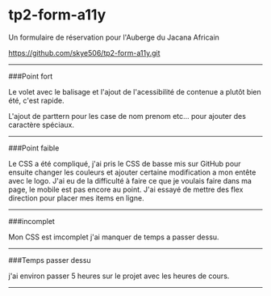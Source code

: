 # tp2-form-a11y
Un formulaire de réservation pour l'Auberge du Jacana Africain

https://github.com/skye506/tp2-form-a11y.git

----

###Point fort 

Le volet avec le balisage et l'ajout de l'acessibilité de contenue a plutôt bien été, c'est rapide. 

L'ajout de parttern pour les case de nom prenom etc... pour ajouter des caractère spéciaux. 

---

###Point faible

Le CSS a été compliqué, j'ai pris le CSS de basse mis sur GitHub pour ensuite changer les couleurs et ajouter certaine modification a mon entête avec le logo. J'ai eu de la difficulté à faire ce que je voulais faire dans ma page, le mobile est pas encore au point. J'ai essayé de mettre des flex direction pour placer mes items en ligne. 

---

###incomplet 

Mon CSS est imcomplet j'ai manquer de temps a passer dessu. 

---

###Temps passer dessu

j'ai environ passer 5 heures sur le projet avec les heures de cours. 

---